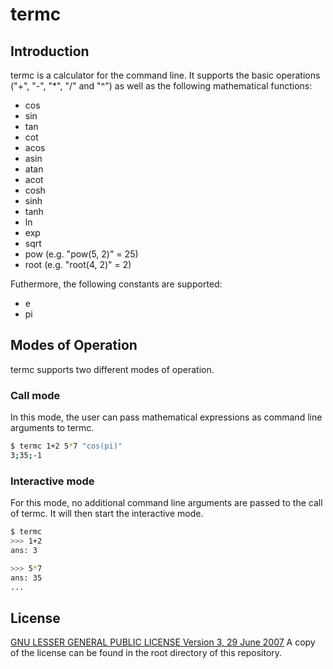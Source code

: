 # termc

## Introduction
termc is a calculator for the command line.
It supports the basic operations ("+", "-", "*", "/" and "^") as well as the following mathematical functions:
- cos
- sin
- tan
- cot
- acos
- asin
- atan
- acot
- cosh
- sinh
- tanh
- ln
- exp
- sqrt
- pow (e.g. "pow(5, 2)" = 25)
- root (e.g. "root(4, 2)" = 2)

Futhermore, the following constants are supported:
- e
- pi

## Modes of Operation
termc supports two different modes of operation.

### Call mode
In this mode, the user can pass mathematical expressions as command line arguments to termc.
```sh
$ termc 1+2 5*7 "cos(pi)"
3;35;-1
```

### Interactive mode
For this mode, no additional command line arguments are passed to the call of termc.
It will then start the interactive mode.
```sh
$ termc
>>> 1+2
ans: 3

>>> 5*7
ans: 35
...
```

## License
[GNU LESSER GENERAL PUBLIC LICENSE Version 3, 29 June 2007](https://www.gnu.org/licenses/lgpl.html)
A copy of the license can be found in the root directory of this repository.
